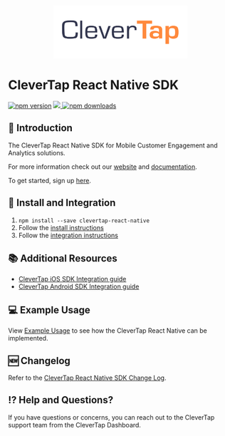 <p align="center">
  <img src="https://github.com/CleverTap/clevertap-react-native/blob/master/clevertap-logo.png" width="300"/>
</p>

# CleverTap React Native SDK
[![npm version](https://badge.fury.io/js/clevertap-react-native.svg)](https://badge.fury.io/js/clevertap-react-native)
<a href="https://github.com/CleverTap/clevertap-react-native/releases">
    <img src="https://img.shields.io/github/release/CleverTap/clevertap-react-native.svg" />
</a>
[![npm downloads](https://img.shields.io/npm/dm/clevertap-react-native.svg)](https://www.npmjs.com/package/clevertap-react-native)

## 👋 Introduction
The CleverTap React Native SDK for Mobile Customer Engagement and Analytics solutions.

For more information check out our [website](https://clevertap.com/ "CleverTap")  and  [documentation](https://developer.clevertap.com/docs/ "CleverTap Technical Documentation").

To get started, sign up [here](https://clevertap.com/live-product-demo/).

## 🚀 Install and Integration
1. `npm install --save clevertap-react-native`
2. Follow the [install instructions](./docs/install.md)
3. Follow the [integration instructions](./docs/integration.md)

## 📚 Additional Resources
- [CleverTap iOS SDK Integration guide](https://support.clevertap.com/docs/ios/getting-started.html)
- [CleverTap Android SDK Integration guide](https://support.clevertap.com/docs/android/getting-started.html)

## 💻 Example Usage

View [Example Usage](https://github.com/CleverTap/clevertap-react-native/blob/master/docs/usage.md) to see how the CleverTap React Native can be implemented.


## 🆕 Changelog

Refer to the [CleverTap React Native SDK Change Log](https://github.com/CleverTap/clevertap-react-native/blob/master/CHANGELOG.md).

## ⁉️ Help and Questions?

 If you have questions or concerns, you can reach out to the CleverTap support team from the CleverTap Dashboard.

